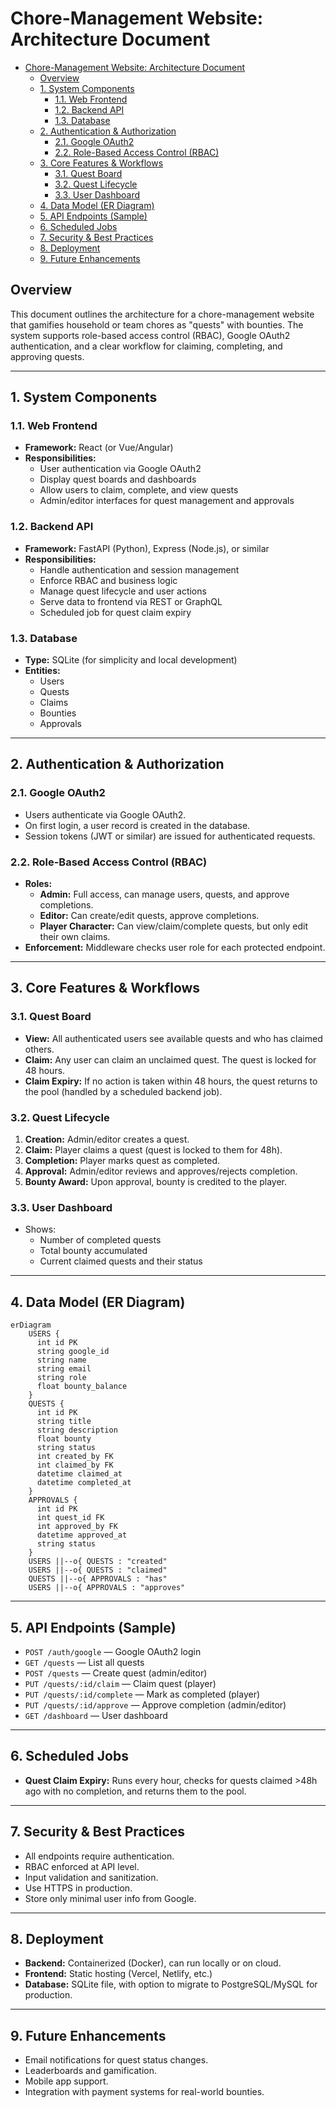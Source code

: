 # Chore-Management Website: Architecture Document

- [Chore-Management Website: Architecture Document](#chore-management-website-architecture-document)
  - [Overview](#overview)
  - [1. System Components](#1-system-components)
    - [1.1. Web Frontend](#11-web-frontend)
    - [1.2. Backend API](#12-backend-api)
    - [1.3. Database](#13-database)
  - [2. Authentication \& Authorization](#2-authentication--authorization)
    - [2.1. Google OAuth2](#21-google-oauth2)
    - [2.2. Role-Based Access Control (RBAC)](#22-role-based-access-control-rbac)
  - [3. Core Features \& Workflows](#3-core-features--workflows)
    - [3.1. Quest Board](#31-quest-board)
    - [3.2. Quest Lifecycle](#32-quest-lifecycle)
    - [3.3. User Dashboard](#33-user-dashboard)
  - [4. Data Model (ER Diagram)](#4-data-model-er-diagram)
  - [5. API Endpoints (Sample)](#5-api-endpoints-sample)
  - [6. Scheduled Jobs](#6-scheduled-jobs)
  - [7. Security \& Best Practices](#7-security--best-practices)
  - [8. Deployment](#8-deployment)
  - [9. Future Enhancements](#9-future-enhancements)

## Overview

This document outlines the architecture for a chore-management website that
gamifies household or team chores as "quests" with bounties. The system supports
role-based access control (RBAC), Google OAuth2 authentication, and a clear
workflow for claiming, completing, and approving quests.

---

## 1. System Components

### 1.1. Web Frontend

- **Framework:** React (or Vue/Angular)
- **Responsibilities:**
  - User authentication via Google OAuth2
  - Display quest boards and dashboards
  - Allow users to claim, complete, and view quests
  - Admin/editor interfaces for quest management and approvals

### 1.2. Backend API

- **Framework:** FastAPI (Python), Express (Node.js), or similar
- **Responsibilities:**
  - Handle authentication and session management
  - Enforce RBAC and business logic
  - Manage quest lifecycle and user actions
  - Serve data to frontend via REST or GraphQL
  - Scheduled job for quest claim expiry

### 1.3. Database

- **Type:** SQLite (for simplicity and local development)
- **Entities:**
  - Users
  - Quests
  - Claims
  - Bounties
  - Approvals

---

## 2. Authentication & Authorization

### 2.1. Google OAuth2

- Users authenticate via Google OAuth2.
- On first login, a user record is created in the database.
- Session tokens (JWT or similar) are issued for authenticated requests.

### 2.2. Role-Based Access Control (RBAC)

- **Roles:**
  - **Admin:** Full access, can manage users, quests, and approve completions.
  - **Editor:** Can create/edit quests, approve completions.
  - **Player Character:** Can view/claim/complete quests, but only edit their
    own claims.
- **Enforcement:** Middleware checks user role for each protected endpoint.

---

## 3. Core Features & Workflows

### 3.1. Quest Board

- **View:** All authenticated users see available quests and who has claimed
  others.
- **Claim:** Any user can claim an unclaimed quest. The quest is locked for 48
  hours.
- **Claim Expiry:** If no action is taken within 48 hours, the quest returns to
  the pool (handled by a scheduled backend job).

### 3.2. Quest Lifecycle

1. **Creation:** Admin/editor creates a quest.
2. **Claim:** Player claims a quest (quest is locked to them for 48h).
3. **Completion:** Player marks quest as completed.
4. **Approval:** Admin/editor reviews and approves/rejects completion.
5. **Bounty Award:** Upon approval, bounty is credited to the player.

### 3.3. User Dashboard

- Shows:
  - Number of completed quests
  - Total bounty accumulated
  - Current claimed quests and their status

---

## 4. Data Model (ER Diagram)

```mermaid
erDiagram
    USERS {
      int id PK
      string google_id
      string name
      string email
      string role
      float bounty_balance
    }
    QUESTS {
      int id PK
      string title
      string description
      float bounty
      string status
      int created_by FK
      int claimed_by FK
      datetime claimed_at
      datetime completed_at
    }
    APPROVALS {
      int id PK
      int quest_id FK
      int approved_by FK
      datetime approved_at
      string status
    }
    USERS ||--o{ QUESTS : "created"
    USERS ||--o{ QUESTS : "claimed"
    QUESTS ||--o{ APPROVALS : "has"
    USERS ||--o{ APPROVALS : "approves"
```

---

## 5. API Endpoints (Sample)

- `POST /auth/google` — Google OAuth2 login
- `GET /quests` — List all quests
- `POST /quests` — Create quest (admin/editor)
- `PUT /quests/:id/claim` — Claim quest (player)
- `PUT /quests/:id/complete` — Mark as completed (player)
- `PUT /quests/:id/approve` — Approve completion (admin/editor)
- `GET /dashboard` — User dashboard

---

## 6. Scheduled Jobs

- **Quest Claim Expiry:** Runs every hour, checks for quests claimed >48h ago
  with no completion, and returns them to the pool.

---

## 7. Security & Best Practices

- All endpoints require authentication.
- RBAC enforced at API level.
- Input validation and sanitization.
- Use HTTPS in production.
- Store only minimal user info from Google.

---

## 8. Deployment

- **Backend:** Containerized (Docker), can run locally or on cloud.
- **Frontend:** Static hosting (Vercel, Netlify, etc.)
- **Database:** SQLite file, with option to migrate to PostgreSQL/MySQL for
  production.

---

## 9. Future Enhancements

- Email notifications for quest status changes.
- Leaderboards and gamification.
- Mobile app support.
- Integration with payment systems for real-world bounties.

